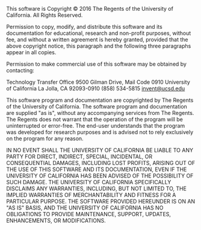 
This software is Copyright © 2016 The Regents of the University of
California. All Rights Reserved.

Permission to copy, modify, and distribute this software and its documentation
for educational, research and non-profit purposes, without fee, and without a
written agreement is hereby granted, provided that the above copyright notice,
this paragraph and the following three paragraphs appear in all copies.

Permission to make commercial use of this software may be obtained by
contacting:

Technology Transfer Office
9500 Gilman Drive, Mail Code 0910
University of California
La Jolla, CA 92093-0910
(858) 534-5815
invent@ucsd.edu

This software program and documentation are copyrighted by The Regents of the
University of California. The software program and documentation are supplied
"as is", without any accompanying services from The Regents. The Regents does
not warrant that the operation of the program will be uninterrupted or
error-free. The end-user understands that the program was developed for
research purposes and is advised not to rely exclusively on the program for
any reason.

IN NO EVENT SHALL THE UNIVERSITY OF CALIFORNIA BE LIABLE TO ANY PARTY FOR
DIRECT, INDIRECT, SPECIAL, INCIDENTAL, OR CONSEQUENTIAL DAMAGES, INCLUDING
LOST PROFITS, ARISING OUT OF THE USE OF THIS SOFTWARE AND ITS DOCUMENTATION,
EVEN IF THE UNIVERSITY OF CALIFORNIA HAS BEEN ADVISED OF THE POSSIBILITY OF
SUCH DAMAGE. THE UNIVERSITY OF CALIFORNIA SPECIFICALLY DISCLAIMS ANY
WARRANTIES, INCLUDING, BUT NOT LIMITED TO, THE IMPLIED WARRANTIES OF
MERCHANTABILITY AND FITNESS FOR A PARTICULAR PURPOSE.  THE SOFTWARE PROVIDED
HEREUNDER IS ON AN "AS IS" BASIS, AND THE UNIVERSITY OF CALIFORNIA HAS NO
OBLIGATIONS TO PROVIDE MAINTENANCE, SUPPORT, UPDATES, ENHANCEMENTS, OR
MODIFICATIONS.
